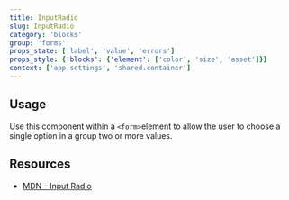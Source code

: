 ```yaml
---
title: InputRadio
slug: InputRadio
category: 'blocks'
group: 'forms'
props_state: ['label', 'value', 'errors']
props_style: {'blocks': {'element': ['color', 'size', 'asset']}}
context: ['app.settings', 'shared.container']
---
```


## Usage

Use this component within a `<form>`element to allow the user to choose a single option in a group two or more values.

## Resources

- [MDN - Input Radio](https://developer.mozilla.org/en-US/docs/Web/HTML/Element/input/radio)
